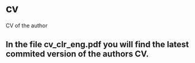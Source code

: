 # cv
CV of the author

## In the file cv_clr_eng.pdf you will find the latest commited version of the authors CV.
